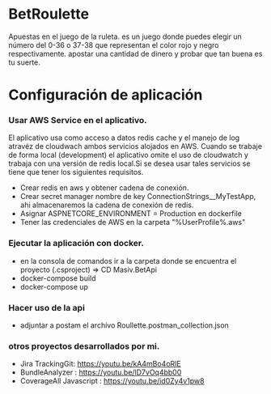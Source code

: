 # BetRoulette
 Apuestas en el juego de la ruleta. es un juego donde puedes elegir un número del 0-36 o 37-38 que representan el color rojo y negro respectivamente. apostar una cantidad de   dinero
y probar que tan buena es tu suerte.
# Configuración de aplicación

### Usar AWS Service en el aplicativo.
El aplicativo usa como acceso a datos redis cache y el manejo de log atravéz de cloudwach ambos servicios alojados en AWS. Cuando se trabaje de forma local (development) el aplicativo omite el uso de cloudwatch y trabaja con una versión de redis local.Si se desea usar tales servicios   se tiene que tener los siguientes requisitos.
- Crear redis en aws y obtener cadena de conexión.
- Crear secret manager nombre de key ConnectionStrings__MyTestApp, ahi almacenaremos la cadena de conexión de redis.
- Asignar ASPNETCORE_ENVIRONMENT = Production en dockerfile
- Tener las credenciales de AWS en la carpeta "%UserProfile%\.aws"

### Ejecutar la aplicación con docker.
 
- en la consola de comandos ir a la carpeta donde se encuentra el proyecto (.csproject) => CD Masiv.BetApi
- docker-compose build
- docker-compose up
### Hacer uso de la api
- adjuntar a postam el archivo Roullette.postman_collection.json
### otros proyectos desarrollados por mi.

- Jira TrackingGit: https://youtu.be/kA4mBo4oRlE
- BundleAnalyzer : https://youtu.be/lD7vOq4bb00
- CoverageAll Javascript : https://youtu.be/id0Zy4v1pw8




